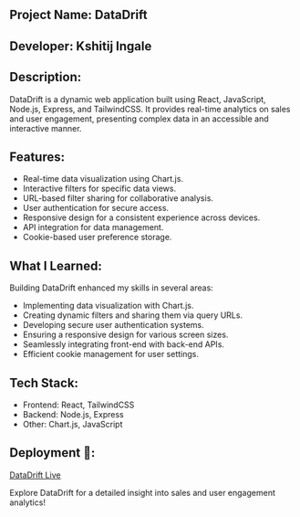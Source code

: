 ## Project Name: DataDrift

## Developer: Kshitij Ingale

## Description:
DataDrift is a dynamic web application built using React, JavaScript, Node.js, Express, and TailwindCSS. It provides real-time analytics on sales and user engagement, presenting complex data in an accessible and interactive manner.

## Features:
- Real-time data visualization using Chart.js.
- Interactive filters for specific data views.
- URL-based filter sharing for collaborative analysis.
- User authentication for secure access.
- Responsive design for a consistent experience across devices.
- API integration for data management.
- Cookie-based user preference storage.

## What I Learned:
Building DataDrift enhanced my skills in several areas:
- Implementing data visualization with Chart.js.
- Creating dynamic filters and sharing them via query URLs.
- Developing secure user authentication systems.
- Ensuring a responsive design for various screen sizes.
- Seamlessly integrating front-end with back-end APIs.
- Efficient cookie management for user settings.

## Tech Stack:
- Frontend: React, TailwindCSS
- Backend: Node.js, Express
- Other: Chart.js, JavaScript

## Deployment 🚀:
[DataDrift Live](https://task-manager-kshitij.vercel.app/)

Explore DataDrift for a detailed insight into sales and user engagement analytics!